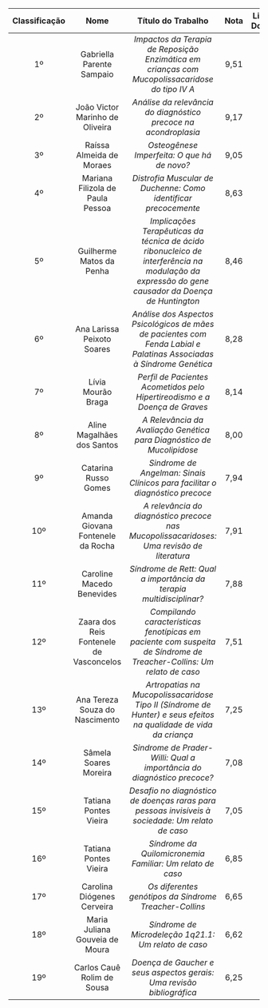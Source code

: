 | **Classificação** |                 **Nome**                |                                                              **Título do Trabalho**                                                             | **Nota** | **Link para Download** |
|:-----------------:|:---------------------------------------:|:-----------------------------------------------------------------------------------------------------------------------------------------------:|:--------:|:----------------------:|
|         1º         |        Gabriella Parente Sampaio        | _Impactos da Terapia de Reposição Enzimática em crianças com Mucopolissacaridose do tipo IV A_                                                  |   9,51   |            [Link](PDFs/1.%20IMPACTOS%20DA%20TERAPIA%20DE%20REPOSIÇÃO%20ENZIMÁTICA%20EM%20CRIANÇAS%20COM%20MUCOPOLISSACARIDOSE%20DO%20TIPO%20IV%20A.pdf)            |
|         2º         |     João Victor Marinho de Oliveira     | _Análise da relevância do diagnóstico precoce na acondroplasia_                                                                                 |   9,17   |            [Link](PDFs/2.%20ANÁLISE%20DA%20RELEVÂNCIA%20DO%20DIAGNÓSTICO%20PRECOCE%20NA%20ACONDROPLASIA.pdf)            |
|         3º         |         Raíssa Almeida de Moraes        | _Osteogênese Imperfeita: O que há de novo?_                                                                                                     |   9,05   |            [Link](PDFs/3.%20OSTEOGÊNESE%20IMPERFEITA,%20O%20QUE%20HÁ%20DE%20NOVO.pdf)            |
|         4º         |     Mariana Filizola de Paula Pessoa    | _Distrofia Muscular de Duchenne: Como identificar precocemente_                                                                                 |   8,63   |            [Link](PDFs/4.%20DISTROFIA%20MUSCULAR%20DE%20DUCHENNE,%20COMO%20IDENTIFICAR%20PRECOCEMENTE.pdf)            |
|         5º         |         Guilherme Matos da Penha        | _Implicações Terapêuticas da técnica de ácido ribonucleico de interferência na modulação da expressão do gene causador da Doença de Huntington_ |   8,46   |            [Link](PDFs/5.%20IMPLICAÇÕES%20TERAPÊUTICAS%20DA%20TÉCNICA%20DE%20ÁCIDO%20RIBONUCLEICO%20DE%20INTERFERÊNCIA%20NA%20MODULAÇÃO%20DA%20EXPRESSÃO%20DO%20GENE%20CAUSADOR%20DA%20DOENÇA%20DE%20HUNTINGTON.pdf)            |
|         6º         |        Ana Larissa Peixoto Soares       | _Análise dos Aspectos Psicológicos de mães de pacientes com Fenda Labial e Palatinas Associadas à Síndrome Genética_                            |   8,28   |            [Link](PDFs/6.%20ANÁLISE%20DOS%20ASPECTOS%20PSICOLÓGICOS%20DE%20MÃES%20DE%20PACIENTES%20COM%20FENDA%20LABIAL%20E%20OU%20PALATINAS%20ASSOCIADAS%20A%20SÍNDROME%20GENÉTICA.pdf)            |
|         7º         |            Lívia Mourão Braga           | _Perfil de Pacientes Acometidos pelo Hipertireodismo e a Doença de Graves_                                                                      |   8,14   |            [Link](PDFs/7.%20PERFIL%20DE%20PACIENTES%20ACOMETIDOS%20PELO%20HIPERTIREOIDISMO%20E%20A%20DOENÇA%20DE%20GRAVES,%20UMA%20REVISÃO%20DE%20LITERATURA.pdf)            |
|         8º         |        Aline Magalhães dos Santos       | _A Relevância da Avaliação Genética para Diagnóstico de Mucolipidose_                                                                           |   8,00   |            [Link](PDFs/8.%20A%20RELEVÂNCIA%20DA%20AVALIAÇÃO%20GENÉTICA%20PARA%20DIAGNÓSTICO%20DE%20MUCOLIPIDOSE.pdf)            |
|         9º         |           Catarina Russo Gomes          | _Sindrome de Angelman: Sinais Clínicos para facilitar o diagnóstico precoce_                                                                    |   7,94   |            [Link](PDFs/9.%20SÍNDROME%20DE%20ANGELMAN,%20SINAIS%20CLÍNICOS%20PARA%20FACILITAR%20O%20DIAGNOSTICO%20PRECOCE.pdf)            |
|         10º        |    Amanda Giovana Fontenele da Rocha    | _A relevância do diagnóstico precoce nas Mucopolissacaridoses: Uma revisão de literatura_                                                       |   7,91   |            [Link](PDFs/10.%20A%20RELEVÂNCIA%20DO%20DIAGNÓSTICO%20PRECOCE%20NAS%20MUCOPOLISSACARIDOSES,%20UMA%20REVISÃO%20DE%20LITERATURA.pdf)            |
|         11º        |        Caroline Macedo Benevides        | _Síndrome de Rett: Qual a importância da terapia multidisciplinar?_                                                                             |   7,88   |            [Link](PDFs/11.%20SÍNDROME%20DE%20RETT,%20QUAL%20IMPORTÂNCIA%20DA%20TERAPIA.pdf)            |
|         12º        | Zaara dos Reis Fontenele de Vasconcelos | _Compilando características fenotípicas em paciente com suspeita de Síndrome de Treacher-Collins: Um relato de caso_                            |   7,51   |            [Link](PDFs/12.%20COMPILANDO%20CARACTERÍSTICAS%20FENOTÍPICAS%20EM%20PACIENTE%20COM%20SUSPEITA%20DE%20SÍNDROME%20DE%20TREACHER%20COLLINS,%20RELATO%20DE%20CASO.pdf)            |
|         13º        |      Ana Tereza Souza do Nascimento     | _Artropatias na Mucopolissacaridose Tipo II (Síndrome de Hunter) e seus efeitos na qualidade de vida da criança_                                |   7,25   |            [Link](PDFs/13.%20ARTROPATIAS%20NA%20MUCOPOLISSACARIDOSE%20TIPO%20II%20(SÍNDROME%20DE%20HUNTER)%20E%20SEUS%20EFEITOS%20NA%20QUALIDADE%20DE%20VIDA%20DA%20CRIANÇA.pdf)            |
|         14º        |          Sâmela Soares Moreira          | _Sindrome de Prader-Willi: Qual a importância do diagnóstico precoce?_                                                                          |   7,08   |            [Link](PDFs/14.%20SÍNDROME%20DE%20PRADER-WILLI,%20QUAL%20A%20IMPORTÂNCIA%20DO%20DIAGNÓSTICO%20PRECOCE.pdf)            |
|         15º        |          Tatiana Pontes Vieira          | _Desafio no diagnóstico de doenças raras para pessoas invisíveis à sociedade: Um relato de caso_                                                |   7,05   |            [Link](PDFs/15.%20DESAFIO%20NO%20DIAGNÓSTICO%20DE%20DOENÇAS%20RARAS%20PARA%20PESSOAS%20INVISÍVEIS%20À%20SOCIEDADE,%20UM%20RELATO%20DE%20CASO.pdf)            |
|         16º        |          Tatiana Pontes Vieira          | _Síndrome da Quilomicronemia Familiar: Um relato de caso_                                                                                       |   6,85   |            [Link](PDFs/16.%20SÍNDROME%20DA%20QUILOMICRONEMIA%20FAMILIAR,%20UM%20RELATO%20DE%20CASO.pdf)            |
|         17º        |        Carolina Diógenes Cerveira       | _Os diferentes genótipos da Síndrome Treacher-Collins_                                                                                          |   6,65   |            [Link](PDFs/17.%20OS%20DIFERENTES%20GENÓTIPOS%20DA%20SÍNDROME%20DE%20TREACHER%20COLLINS.pdf)            |
|         18º        |      Maria Juliana Gouveia de Moura     | _Síndrome de Microdeleção 1q21.1: Um relato de caso_                                                                                            |   6,62   |            [Link](PDFs/18.%20SÍNDROME%20DE%20MICRODELEÇÃO%201q21.1,%20UM%20RELATO%20DE%20CASO.pdf)            |
|         19º        |        Carlos Cauê Rolim de Sousa       | _Doença de Gaucher e seus aspectos gerais: Uma revisão bibliográfica_                                                                           |   6,25   |            [Link](PDFs/19.%20DOENÇA%20DE%20GAUCHER%20E%20SEUS%20ASPECTOS%20GERAIS,%20UMA%20REVISÃO%20BIBLIOGRÁFICA.pdf)            |
